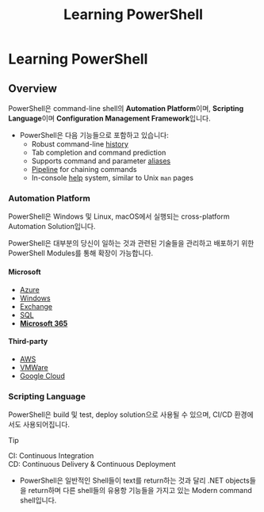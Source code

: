 ﻿---
title: Learning PowerShell
filename: PowerShell\Learning-PowerShell.md
ms.date: 2022.03.21
keywords:
    - PowerShell
    - PowerShell Script
    - PowerShell Module
---

# Learning PowerShell

## Overview

PowerShell은 command-line shell의 **Automation Platform**이며, **Scripting Language**이며 **Configuration Management Framework**입니다.

- PowerShell은 다음 기능들으로 포함하고 있습니다:
    - Robust command-line [history](https://docs.microsoft.com/en-us/powershell/module/microsoft.powershell.core/about/about_history)
    - Tab completion and command prediction
    - Supports command and parameter [aliases](https://docs.microsoft.com/en-us/powershell/module/microsoft.powershell.core/about/about_aliases)
    - [Pipeline](https://docs.microsoft.com/en-us/powershell/module/microsoft.powershell.core/about/about_pipelines) for chaining commands
    - In-console [help](https://docs.microsoft.com/en-us/powershell/module/microsoft.powershell.core/get-help) system, similar to Unix `man` pages

### Automation Platform

PowerShell은 Windows 및 Linux, macOS에서 실행되는 cross-platform Automation Solution입니다.

PowerShell은 대부분의 당신이 일하는 것과 관련된 기술들을 관리하고 배포하기 위한 PowerShell Modules를 통해 확장이 가능합니다.

#### Microsoft

- [Azure](https://docs.microsoft.com/en-us/powershell/azure)
- [Windows](https://docs.microsoft.com/en-us/powershell/windows/get-started)
- [Exchange](https://docs.microsoft.com/en-us/powershell/exchange/exchange-management-shell)
- [SQL](https://docs.microsoft.com/en-us/sql/powershell/sql-server-powershell)
- [**Microsoft 365**](https://docs.microsoft.com/en-us/microsoft-365/enterprise/manage-microsoft-365-with-microsoft-365-powershell)

#### Third-party

- [AWS]()
- [VMWare]()
- [Google Cloud]()

### Scripting Language

PowerShell은 build 및 test, deploy solution으로 사용될 수 있으며, CI/CD 환경에서도 사용되어집니다.



> [!TIP]
> CI: Continuous Integration  
> CD: Continuous Delivery & Continuous Deployment

- PowerShell은 일반적인 Shell들이 text를 return하는 것과 달리 .NET objects들을 return하며 다른 shell들의 유용항 기능들을 가지고 있는 Modern command shell입니다.